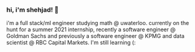 ### hi, i'm shehjad! 💭

i'm a full stack/ml engineer studying math @ uwaterloo. currently on the hunt for a summer 2021 internship, recently a software engineer @ Goldman Sachs and previously a software engineer @ KPMG and data scientist @ RBC Capital Markets. I'm still learning (:

